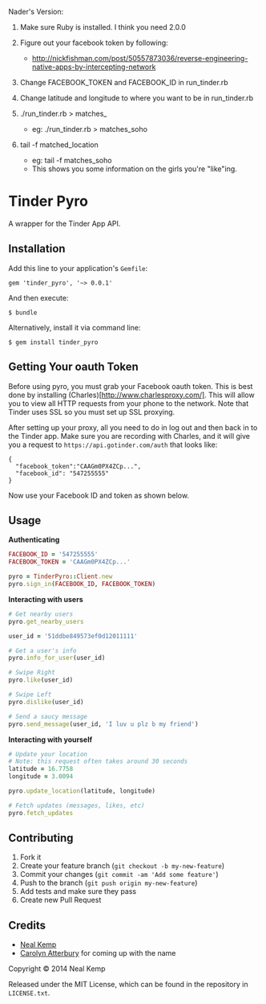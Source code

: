 Nader's Version:
1) Make sure Ruby is installed. I think you need 2.0.0

2) Figure out your facebook token by following:
    - http://nickfishman.com/post/50557873036/reverse-engineering-native-apps-by-intercepting-network

3) Change FACEBOOK_TOKEN and FACEBOOK_ID in run_tinder.rb


4) Change latitude and longitude to where you want to be in run_tinder.rb


5) ./run_tinder.rb > matches_<location>
    - eg: ./run_tinder.rb > matches_soho


6) tail -f matched_location
    - eg: tail -f matches_soho
    - This shows you some information on the girls you're "like"ing.




Tinder Pyro
===========

A wrapper for the Tinder App API.


Installation
------------

Add this line to your application's `Gemfile`:

    gem 'tinder_pyro', '~> 0.0.1'

And then execute:

    $ bundle

Alternatively, install it via command line:

    $ gem install tinder_pyro


Getting Your oauth Token
------------------------

Before using pyro, you must grab your Facebook oauth token. This is best done by
installing (Charles)[http://www.charlesproxy.com/]. This will allow you to view
all HTTP requests from your phone to the network. Note that Tinder uses SSL so
you must set up SSL proxying.

After setting up your proxy, all you need to do in log out and then back in to
the Tinder app. Make sure you are recording with Charles, and it will give you a
request to `https://api.gotinder.com/auth` that looks like:

    {
      "facebook_token":"CAAGm0PX4ZCp...",
      "facebook_id": "547255555"
    }

Now use your Facebook ID and token as shown below.


Usage
-----

**Authenticating**

```ruby
FACEBOOK_ID = '547255555'
FACEBOOK_TOKEN = 'CAAGm0PX4ZCp...'

pyro = TinderPyro::Client.new
pyro.sign_in(FACEBOOK_ID, FACEBOOK_TOKEN)
```

**Interacting with users**

```ruby
# Get nearby users
pyro.get_nearby_users

user_id = '51ddbe849573ef0d12011111'

# Get a user's info
pyro.info_for_user(user_id)

# Swipe Right
pyro.like(user_id)

# Swipe Left
pyro.dislike(user_id)

# Send a saucy message
pyro.send_message(user_id, 'I luv u plz b my friend')
```

**Interacting with yourself**

```ruby
# Update your location
# Note: this request often takes around 30 seconds
latitude = 16.7758
longitude = 3.0094

pyro.update_location(latitude, longitude)

# Fetch updates (messages, likes, etc)
pyro.fetch_updates
```


Contributing
------------

1. Fork it
2. Create your feature branch (`git checkout -b my-new-feature`)
3. Commit your changes (`git commit -am 'Add some feature'`)
4. Push to the branch (`git push origin my-new-feature`)
5. Add tests and make sure they pass
6. Create new Pull Request


Credits
-------

* [Neal Kemp](http://nealke.mp)
* [Carolyn Atterbury](http://github.com/carocaro1234) for coming up with the
  name

Copyright &copy; 2014 Neal Kemp

Released under the MIT License, which can be found in the repository in `LICENSE.txt`.
